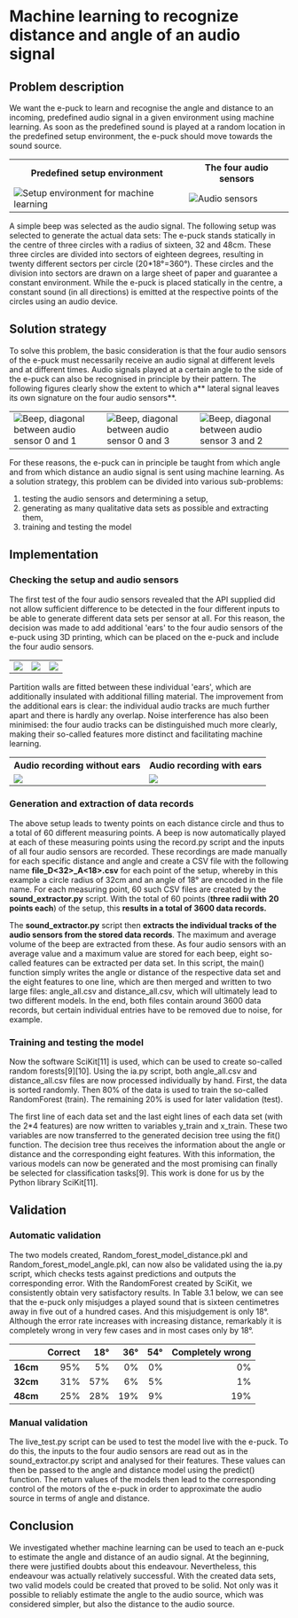 # Machine learning to recognize distance and angle of an audio signal #

## Problem description ##

We want the e-puck to learn and recognise the angle and distance to an incoming, predefined audio signal in a given environment using machine learning. As soon as the predefined sound is played at a random location in the predefined setup environment, the e-puck should move towards the sound source.

<table>
  <th>Predefined setup environment</th><th>The four audio sensors</th>
  <tr><td><img src="https://github.com/oliolioli/Robotics/assets/4264535/4d151379-55fb-431a-b09a-e551eae46512" alt="Setup environment for machine learning"></td><td><img src="https://github.com/oliolioli/Robotics/assets/4264535/b3172891-a936-430f-a026-218e3d392d9f" alt="Audio sensors"></td></tr>
</table>

A simple beep was selected as the audio signal. The following setup was selected to generate the actual data sets: The e-puck stands statically in the centre of three circles with a radius of sixteen, 32 and 48cm. These three circles are divided into sectors of eighteen degrees, resulting in twenty different sectors per circle (20*18°=360°). These circles and the division into sectors are drawn on a large sheet of paper and guarantee a constant environment. While the e-puck is placed statically in the centre, a constant sound (in all directions) is emitted at the respective points of the circles using an audio device.

## Solution strategy ##

To solve this problem, the basic consideration is that the four audio sensors of the e-puck must necessarily receive an audio signal at different levels and at different times. Audio signals played at a certain angle to the side of the e-puck can also be recognised in principle by their pattern. The following figures clearly show the extent to which a** lateral signal leaves its own signature on the four audio sensors**.

<table>
  <tr>
    <td><img src="https://github.com/oliolioli/Robotics/assets/4264535/f4d77088-b57b-4b4e-8939-ab7f0dcaf8ca">Beep, diagonal between audio sensor 0 and 1</td>
    <td><img src="https://github.com/oliolioli/Robotics/assets/4264535/7091a5df-237a-4bf5-bc37-71761707b5a2">Beep, diagonal between audio sensor 0 and 3</td>
    <td><img src="https://github.com/oliolioli/Robotics/assets/4264535/70e5e19d-73ea-476e-8006-fd4992ff02ae">Beep, diagonal between audio sensor 3 and 2</td></tr>
</table>


For these reasons, the e-puck can in principle be taught from which angle and from which distance an audio signal is sent using machine learning. As a solution strategy, this problem can be divided into various sub-problems:

1. testing the audio sensors and determining a setup,
2. generating as many qualitative data sets as possible and extracting them,
3. training and testing the model

## Implementation ##
### Checking the setup and audio sensors ###
The first test of the four audio sensors revealed that the API supplied did not allow sufficient difference to be detected in the four different inputs to be able to generate different data sets per sensor at all. For this reason, the decision was made to add additional 'ears' to the four audio sensors of the e-puck using 3D printing, which can be placed on the e-puck and include the four audio sensors. 

<table>
  <tr>
    <td><img src="https://github.com/oliolioli/Robotics/assets/4264535/be93f914-2849-441e-9746-69a28138ae30"></td>
    <td><img src="https://github.com/oliolioli/Robotics/assets/4264535/2b4eb179-361d-45dd-8118-f8c673738e9d"></td>
    <td><img src="https://github.com/oliolioli/Robotics/assets/4264535/5bbd2bcd-6e33-4749-a64d-2289d826d8a5"></td>
  </tr>
</table>

Partition walls are fitted between these individual 'ears', which are additionally insulated with additional filling material. The improvement from the additional ears is clear: the individual audio tracks are much further apart and there is hardly any overlap. Noise interference has also been minimised: the four audio tracks can be distinguished much more clearly, making their so-called features more distinct and facilitating machine learning.

<table>
  <th>Audio recording without ears</th><th>Audio recording with ears</th>
  <tr>
    <td><img src="https://github.com/oliolioli/Robotics/assets/4264535/26be3593-1076-4e86-857f-360916207efa"></td>
    <td><img src="https://github.com/oliolioli/Robotics/assets/4264535/4be73374-f5cc-4012-85bc-bdd3e09f0a5a"></td>
  </tr>
</table>

### Generation and extraction of data records ###
The above setup leads to twenty points on each distance circle and thus to a total of 60 different measuring points. A beep is now automatically played at each of these measuring points using the record.py script and the inputs of all four audio sensors are recorded. These recordings are made manually for each specific distance and angle and create a CSV file with the following name **file<counter>_D<32>_A<18>.csv** for each point of the setup, whereby in this example a circle radius of 32cm and an angle of 18° are encoded in the file name. For each measuring point, 60 such CSV files are created by the **sound_extractor.py** script. With the total of 60 points (**three radii with 20 points each**) of the setup, this **results in a total of 3600 data records.**

The **sound_extractor.py** script then **extracts the individual tracks of the audio sensors from the stored data records**. The maximum and average volume of the beep are extracted from these. As four audio sensors with an average value and a maximum value are stored for each beep, eight so-called features can be extracted per data set. In this script, the main() function simply writes the angle or distance of the respective data set and the eight features to one line, which are then merged and written to two large files: angle_all.csv and distance_all.csv, which will ultimately lead to two different models. In the end, both files contain around 3600 data records, but certain individual entries have to be removed due to noise, for example.


### Training and testing the model ###
Now the software SciKit[11] is used, which can be used to create so-called random forests[9][10]. Using the ia.py script, both angle_all.csv and distance_all.csv files are now processed individually by hand. First, the data is sorted randomly. Then 80% of the data is used to train the so-called RandomForest (train). The remaining 20% is used for later validation (test).

The first line of each data set and the last eight lines of each data set (with the 2*4 features) are now written to variables y_train and x_train. These two variables are now transferred to the generated decision tree using the fit() function. The decision tree thus receives the information about the angle or distance and the corresponding eight features. With this information, the various models can now be generated and the most promising can finally be selected for classification tasks[9]. This work is done for us by the Python library SciKit[11].

## Validation ##

### Automatic validation ###
The two models created, Random_forest_model_distance.pkl and Random_forest_model_angle.pkl, can now also be validated using the ia.py script, which checks tests against predictions and outputs the corresponding error.
With the RandomForest created by SciKit, we consistently obtain very satisfactory results. In Table 3.1 below, we can see that the e-puck only misjudges a played sound that is sixteen centimetres away in five out of a hundred cases. And this misjudgement is only 18°. Although the error rate increases with increasing distance, remarkably it is completely wrong in very few cases
and in most cases only by 18°.

|          | **Correct** | **18°** | **36°** | **54°** | **Completely wrong** |
|---------:|------------:|--------:|--------:|--------:|--------------------:|
| **16cm** | 95\%        | 5\%     | 0\%     | 0\%     | 0\%                 |
| **32cm** | 31\%        | 57\%    | 6\%     | 5\%     | 1\%                 |
| **48cm** | 25\%        | 28\%    | 19\%    | 9\%     | 19\%                |

### Manual validation ###

The live_test.py script can be used to test the model live with the e-puck. To do this, the inputs to the four audio sensors are read out as in the sound_extractor.py script
and analysed for their features. These values can then be passed to the angle and distance model using the predict() function. The return values of the models then lead to the corresponding control of the motors of the e-puck in order to approximate the audio source in terms of angle and distance.

## Conclusion ##

We investigated whether machine learning can be used to teach an e-puck to estimate the angle and distance of an audio signal. At the beginning, there were justified doubts about this endeavour. Nevertheless, this endeavour was actually relatively successful. With the created data sets, two valid models could be created that proved to be solid. Not only was it possible to reliably estimate the angle to the audio source, which was considered simpler, but also the distance to the audio source.
